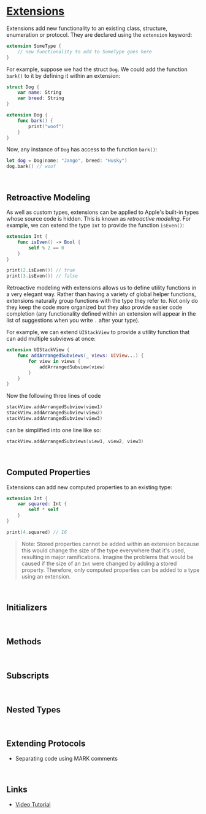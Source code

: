 # [Extensions](https://docs.swift.org/swift-book/documentation/the-swift-programming-language/extensions)

Extensions add new functionality to an existing class, structure, enumeration or protocol. They are declared using the `extension` keyword:

```swift
extension SomeType {
    // new functionality to add to SomeType goes here
}
```

For example, suppose we had the struct `Dog`. We could add the function `bark()` to it by defining it within an extension:


```swift
struct Dog {
    var name: String
    var breed: String
}

extension Dog {
    func bark() {
        print("woof")
    }
}
```
Now, any instance of `Dog` has access to the function `bark()`:

```swift
let dog = Dog(name: "Jango", breed: "Husky")
dog.bark() // woof
```

<br/>

## Retroactive Modeling

As well as custom types, extensions can be applied to Apple's built-in types whose source code is hidden. This is known as *retroactive modeling*. For example, we can extend the type `Int` to provide the function `isEven()`:

```swift
extension Int {
    func isEven() -> Bool {
        self % 2 == 0
    }
}

print(2.isEven()) // true
print(3.isEven()) // false
```

Retroactive modeling with extensions allows us to define utility functions in a very elegant way. Rather than having a variety of global helper functions, extensions naturally group functions with the type they refer to. Not only do they keep the code more organized but they also provide easier code completion (any functionality defined within an extension will appear in the list of suggestions when you write `.` after your type).

For example, we can extend `UIStackView` to provide a utility function that can add multiple subviews at once:

```swift
extension UIStackView {
    func addArrangedSubviews(_ views: UIView...) {
        for view in views {
            addArrangedSubview(view)
        }
    }
}
```

Now the following three lines of code

```swift
stackView.addArrangedSubview(view1)
stackView.addArrangedSubview(view2)
stackView.addArrangedSubview(view3)
```
can be simplified into one line like so:

```swift
stackView.addArrangedSubviews(view1, view2, view3)
```

<br/>

## Computed Properties

Extensions can add new computed properties to an existing type:

```swift
extension Int {
    var squared: Int {
        self * self
    }
}

print(4.squared) // 16
```

> Note: Stored properties cannot be added within an extension because this would change the size of the type everywhere that it's used, resulting in major ramifications. Imagine the problems that would be caused if the size of an `Int` were changed by adding a stored property. Therefore, only computed properties can be added to a type using an extension.

<br/>


## Initializers

<br/>

## Methods

<br/>

## Subscripts

<br/>

## Nested Types

<br/>

## Extending Protocols
- Separating code using MARK comments

<br/>

## Links

* [Video Tutorial](https://www.youtube.com/watch?v=ALsr3hANqD0&ab_channel=PaulHudson)